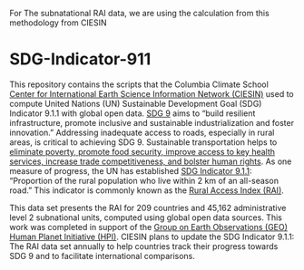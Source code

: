 For The subnatational RAI data, we are using the calculation from this methodology from CIESIN



# SDG-Indicator-911

This repository contains the scripts that the Columbia Climate School [Center for International Earth Science Information Network (CIESIN)](http://www.ciesin.org/) used to compute United Nations (UN) Sustainable Development Goal (SDG) Indicator 9.1.1 with global open data. [SDG 9](https://sdgs.un.org/goals/goal9) aims to “build resilient infrastructure, promote inclusive and sustainable industrialization and foster innovation.” Addressing inadequate access to roads, especially in rural areas, is critical to achieving SDG 9. Sustainable transportation helps to [eliminate poverty, promote food security, improve access to key health services, increase trade competitiveness, and bolster human rights](https://sdgs.un.org/sites/default/files/2021-10/Transportation%20Report%202021_FullReport_Digital.pdf). As one measure of progress, the UN has established [SDG Indicator 9.1.1](https://unstats.un.org/sdgs/metadata/?Text=&Goal=9&Target=9.1): “Proportion of the rural population who live within 2 km of an all-season road.” This indicator is commonly known as the [Rural Access Index (RAI)](https://onlinelibrary.wiley.com/doi/full/10.1111/tgis.12721).

This data set presents the RAI for 209 countries and 45,162 administrative level 2 subnational units, computed using global open data sources. This work was completed in support of the [Group on Earth Observations (GEO)](https://earthobservations.org/index.php) [Human Planet Initiative (HPI)](https://ghsl.jrc.ec.europa.eu/HPI.php). CIESIN plans to update the SDG Indicator 9.1.1: The RAI data set annually to help countries track their progress towards SDG 9 and to facilitate international comparisons.
